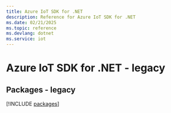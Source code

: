 ```yaml
---
title: Azure IoT SDK for .NET
description: Reference for Azure IoT SDK for .NET
ms.date: 02/21/2025
ms.topic: reference
ms.devlang: dotnet
ms.service: iot
---
```

# Azure IoT SDK for .NET - legacy
## Packages - legacy
[!INCLUDE [packages](iot-index.md)]